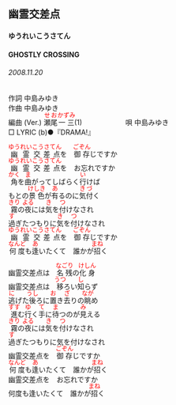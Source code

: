 <style type="text/css">
	ruby{
	    ruby-position: over;
	}
	ruby > rt{font-size: 12px;color:red;}
	p{font:16px;font-size: '楷体'}
</style>
## 幽霊交差点
#### ゆうれいこうさてん
#### GHOSTLY CROSSING
###### 2008.11.20


作詞     中島みゆき　　　　　   
作曲      中島みゆき  　　　   
編曲 (Ver.) <ruby><rb>瀬尾</rb><rp>(</rp><rt>せお</rt><rp>)</rp></ruby><ruby><rb>一三</rb><rp>(</rp><rt>かずみ</rt><rp>)</rp></ruby>(1)　　　　　　
唄     中島みゆき      
□ LYRIC (b)●『DRAMA!』   
  
<ruby><rb>幽霊</rb><rp>(</rp><rt>ゆうれい</rt><rp>)</rp></ruby><ruby><rb>交差点</rb><rp>(</rp><rt>こうさてん</rt><rp>)</rp></ruby>を　<ruby><rb>御存</rb><rp>(</rp><rt>ごぞん</rt><rp>)</rp></ruby>じですか  
<ruby><rb>幽霊</rb><rp>(</rp><rt>ゆうれい</rt><rp>)</rp></ruby><ruby><rb>交差点</rb><rp>(</rp><rt>こうさてん</rt><rp>)</rp></ruby>を　お忘れですか  
<ruby><rb>角</rb><rp>(</rp><rt>かく</rt><rp>)</rp></ruby>を<ruby><rb>曲</rb><rp>(</rp><rt>ま</rt><rp>)</rp></ruby>がってしばらく<ruby><rb>行</rb><rp>(</rp><rt>い</rt><rp>)</rp></ruby>けば  
もとの<ruby><rb>景色</rb><rp>(</rp><rt>けしき</rt><rp>)</rp></ruby>が<ruby><rb>有</rb><rp>(</rp><rt>あ</rt><rp>)</rp></ruby>るのに<ruby><rb>気付</rb><rp>(</rp><rt>きづ</rt><rp>)</rp></ruby>く  
<ruby><rb>霧</rb><rp>(</rp><rt>きり</rt><rp>)</rp></ruby>の<ruby><rb>夜</rb><rp>(</rp><rt>よる</rt><rp>)</rp></ruby>には<ruby><rb>気</rb><rp>(</rp><rt>き</rt><rp>)</rp></ruby>を<ruby><rb>付</rb><rp>(</rp><rt>つ</rt><rp>)</rp></ruby>けなされ  
<ruby><rb>過</rb><rp>(</rp><rt>す</rt><rp>)</rp></ruby>ぎたつもりに<ruby><rb>気</rb><rp>(</rp><rt>き</rt><rp>)</rp></ruby>を<ruby><rb>付</rb><rp>(</rp><rt>つ</rt><rp>)</rp></ruby>けなされ  
<ruby><rb>幽霊</rb><rp>(</rp><rt>ゆうれい</rt><rp>)</rp></ruby><ruby><rb>交差点</rb><rp>(</rp><rt>こうさてん</rt><rp>)</rp></ruby>を　<ruby><rb>御存</rb><rp>(</rp><rt>ごぞん</rt><rp>)</rp></ruby>じですか  
<ruby><rb>何度</rb><rp>(</rp><rt>なんど</rt><rp>)</rp></ruby>も<ruby><rb>逢</rb><rp>(</rp><rt>あ</rt><rp>)</rp></ruby>いたくて　誰かが<ruby><rb>招</rb><rp>(</rp><rt>まね</rt><rp>)</rp></ruby>く  
  
幽霊交差点は　<ruby><rb>名残</rb><rp>(</rp><rt>なごり</rt><rp>)</rp></ruby>の<ruby><rb>化身</rb><rp>(</rp><rt>けしん</rt><rp>)</rp></ruby>  
幽霊交差点は　<ruby><rb>移</rb><rp>(</rp><rt>うつ</rt><rp>)</rp></ruby>ろい<ruby><rb>知</rb><rp>(</rp><rt>し</rt><rp>)</rp></ruby>らず  
<ruby><rb>逃</rb><rp>(</rp><rt>に</rt><rp>)</rp></ruby>げた<ruby><rb>後</rb><rp>(</rp><rt>うし</rt><rp>)</rp></ruby>ろに<ruby><rb>置</rb><rp>(</rp><rt>お</rt><rp>)</rp></ruby>き<ruby><rb>去</rb><rp>(</rp><rt>ざ</rt><rp>)</rp></ruby>りの<ruby><rb>眺</rb><rp>(</rp><rt>なが</rt><rp>)</rp></ruby>め  
<ruby><rb>進</rb><rp>(</rp><rt>すす</rt><rp>)</rp></ruby>む<ruby><rb>行</rb><rp>(</rp><rt>ゆ</rt><rp>)</rp></ruby>く<ruby><rb>手</rb><rp>(</rp><rt>て</rt><rp>)</rp></ruby>に<ruby><rb>待</rb><rp>(</rp><rt>ま</rt><rp>)</rp></ruby>つのが<ruby><rb>見</rb><rp>(</rp><rt>み</rt><rp>)</rp></ruby>える  
<ruby><rb>霧</rb><rp>(</rp><rt>きり</rt><rp>)</rp></ruby>の<ruby><rb>夜</rb><rp>(</rp><rt>よる</rt><rp>)</rp></ruby>には<ruby><rb>気</rb><rp>(</rp><rt>き</rt><rp>)</rp></ruby>を<ruby><rb>付</rb><rp>(</rp><rt>つ</rt><rp>)</rp></ruby>けなされ  
<ruby><rb>過</rb><rp>(</rp><rt>す</rt><rp>)</rp></ruby>ぎたつもりに気を付けなされ  
幽霊交差点を　<ruby><rb>御存</rb><rp>(</rp><rt>ごぞん</rt><rp>)</rp></ruby>じですか  
<ruby><rb>何度</rb><rp>(</rp><rt>なんど</rt><rp>)</rp></ruby>も<ruby><rb>逢</rb><rp>(</rp><rt>あ</rt><rp>)</rp></ruby>いたくて　誰かが<ruby><rb>招</rb><rp>(</rp><rt>まね</rt><rp>)</rp></ruby>く  
幽霊交差点を　お忘れですか  
何度も逢いたくて　誰かが<ruby><rb>招</rb><rp>(</rp><rt>まね</rt><rp>)</rp></ruby>く  